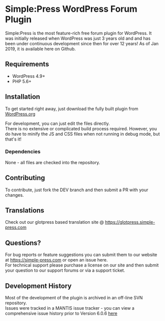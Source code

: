 # Simple:Press WordPress Forum Plugin
Simple:Press is the most feature-rich free forum plugin for WordPress. It was initially released when WordPress was just 3 years old and and has been under continuous development since then for over 12 years!
As of Jan 2019, it is available here on Github.

## Requirements

- WordPress 4.9+
- PHP 5.6+

## Installation

To get started right away, just download the fully built plugin from [WordPress.org](https://wordpress.org/plugins/simplepress)

For development, you can just edit the files directly.  
There is no extensive or complicated build process required.  However, you do have to minify the JS and CSS files when not running in debug mode, but that's it!

### Dependencies

None - all files are checked into the repository.

## Contributing

To contribute, just fork the DEV branch and then submit a PR with your changes.

## Translations

Check out our glotpress based translation site @ https://glotpress.simple-press.com

## Questions?

For bug reports or feature suggestions you can submit them to our website at https://simple-press.com or open an issue here.  
For technical support please purchase a license on our site and then submit your question to our support forums or via a support ticket.

## Development History
Most of the development of the plugin is archived in an off-line SVN repository.  
Issues were tracked in a MANTIS issue tracker - you can view a comprehensive issue history prior to Version 6.0.6 [here](https://simplepress.mantishub.io)
